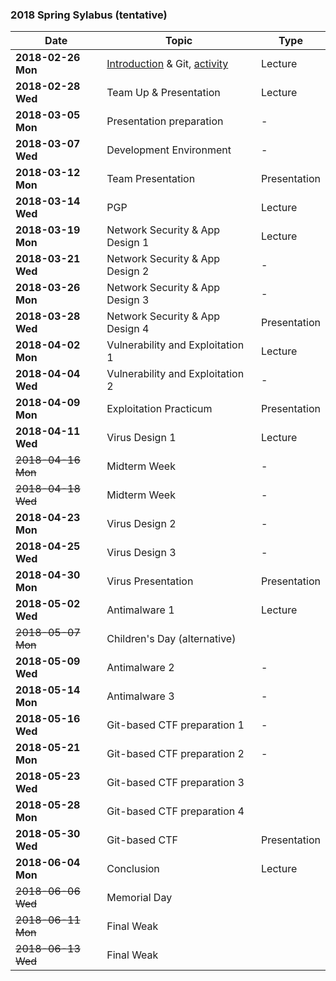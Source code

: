 ### 2018 Spring Sylabus (tentative)

| Date               | Topic                                     | Type         |
|--------------------|-------------------------------------------|--------------|
| **2018-02-26 Mon** | [Introduction](https://softsec.kaist.ac.kr/depot/01-Intro.pdf) & Git, [activity](Activities/0226.md)  | Lecture      |
| **2018-02-28 Wed** | Team Up & Presentation                    | Lecture      |
| **2018-03-05 Mon** | Presentation preparation                  | -            |
| **2018-03-07 Wed** | Development Environment                   | -            |
| **2018-03-12 Mon** | Team Presentation                         | Presentation |
| **2018-03-14 Wed** | PGP                                       | Lecture      |
| **2018-03-19 Mon** | Network Security & App Design 1           | Lecture      |
| **2018-03-21 Wed** | Network Security & App Design 2           | -            |
| **2018-03-26 Mon** | Network Security & App Design 3           | -            |
| **2018-03-28 Wed** | Network Security & App Design 4           | Presentation |
| **2018-04-02 Mon** | Vulnerability and Exploitation 1          | Lecture      |
| **2018-04-04 Wed** | Vulnerability and Exploitation 2          | -            |
| **2018-04-09 Mon** | Exploitation Practicum                    | Presentation |
| **2018-04-11 Wed** | Virus Design 1                            | Lecture      |
| ~~2018-04-16 Mon~~ | Midterm Week                              | -            |
| ~~2018-04-18 Wed~~ | Midterm Week                              | -            |
| **2018-04-23 Mon** | Virus Design 2                            | -            |
| **2018-04-25 Wed** | Virus Design 3                            | -            |
| **2018-04-30 Mon** | Virus Presentation                        | Presentation |
| **2018-05-02 Wed** | Antimalware 1                             | Lecture      |
| ~~2018-05-07 Mon~~ | Children's Day (alternative)              |              |
| **2018-05-09 Wed** | Antimalware 2                             | -            |
| **2018-05-14 Mon** | Antimalware 3                             | -            |
| **2018-05-16 Wed** | Git-based CTF preparation 1               | -            |
| **2018-05-21 Mon** | Git-based CTF preparation 2               | -            |
| **2018-05-23 Wed** | Git-based CTF preparation 3               |              |
| **2018-05-28 Mon** | Git-based CTF preparation 4               |              |
| **2018-05-30 Wed** | Git-based CTF                             | Presentation |
| **2018-06-04 Mon** | Conclusion                                | Lecture      |
| ~~2018-06-06 Wed~~ | Memorial Day                              |              |
| ~~2018-06-11 Mon~~ | Final Weak                                |              |
| ~~2018-06-13 Wed~~ | Final Weak                                |              |
